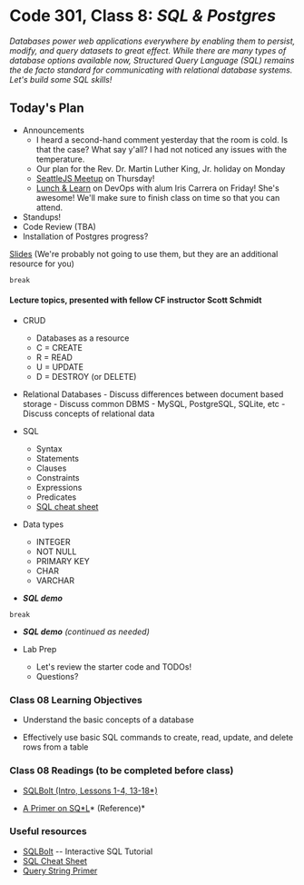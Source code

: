 
# Code 301, Class 8: ***SQL &  Postgres***

*Databases power web applications everywhere by enabling them to persist, modify, and query datasets to great effect. While there are many types of database options available now, Structured Query Language (SQL) remains the de facto standard for communicating with relational database systems. Let's build some SQL skills!*

## Today's Plan

- Announcements
	- I heard a second-hand comment yesterday that the room is cold. Is that the case? What say y'all? I had not noticed any issues with the temperature.
	- Our plan for the Rev. Dr. Martin Luther King, Jr. holiday on Monday
	- [SeattleJS Meetup](https://www.meetup.com/seattlejs/events/231089467/) on Thursday!
	- [Lunch & Learn](https://www.eventbrite.com/e/lunch-learn-with-iris-carrera-discovering-devops-tickets-30357437914) on DevOps with alum Iris Carrera on Friday! She's awesome! We'll make sure to finish class on time so that you can attend.
- Standups!
- Code Review (TBA)
- Installation of Postgres progress?

[Slides](08-sql.pdf) (We're probably not going to use them, but they are an additional resource for you)

`break`

#### Lecture topics, presented with fellow CF instructor Scott Schmidt

- CRUD
	- Databases as a resource
	- C = CREATE
	- R = READ
	- U = UPDATE
	- D = DESTROY (or DELETE)

- Relational Databases
		- Discuss differences between document based storage
		- Discuss common DBMS - MySQL, PostgreSQL, SQLite, etc
		- Discuss concepts of relational data

- SQL
	- Syntax
	- Statements
	- Clauses
	- Constraints
	- Expressions
	- Predicates
	- [SQL cheat sheet](http://www.cheat-sheets.org/sites/sql.su/)

- Data types
	- INTEGER
	- NOT NULL
	- PRIMARY KEY
	- CHAR
	- VARCHAR

- ***SQL demo***

`break`

- ***SQL demo*** *(continued as needed)*

- Lab Prep
	- Let's review the starter code and TODOs!
	- Questions?

### Class 08 Learning Objectives

- Understand the basic concepts of a database

- Effectively use basic SQL commands to create, read, update, and delete rows from a table

###  Class 08 Readings (to be completed before class)

- [SQLBolt (Intro, Lessons 1-4, 13-18*)](http://sqlbolt.com/)

- [A Primer on SQ*L](https://leanpub.com/aprimeronsql/read)* (Reference)*

###  Useful resources
 - [SQLBolt](http://sqlbolt.com/) -- Interactive SQL Tutorial
 - [SQL Cheat Sheet](http://www.cheat-sheets.org/sites/sql.su/)
 - [Query String Primer](https://en.wikipedia.org/wiki/Query_string)
